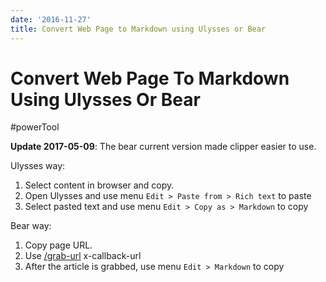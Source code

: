 ```yaml
---
date: '2016-11-27'
title: Convert Web Page to Markdown using Ulysses or Bear
---
```


# Convert Web Page To Markdown Using Ulysses Or Bear

#powerTool

**Update 2017-05-09**: The bear current version made clipper easier to use.

Ulysses way:

1. Select content in browser and copy.
2. Open Ulysses and use menu `Edit > Paste from > Rich text` to paste
3. Select pasted text and use menu `Edit > Copy as > Markdown` to copy

Bear way:

1. Copy page URL.
2. Use [/grab-url](http://www.bear-writer.com/x-callback-url/) x-callback-url
3. After the article is grabbed, use menu `Edit > Markdown` to copy
